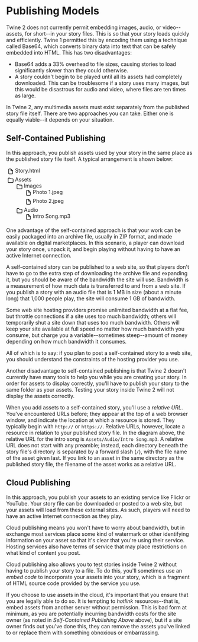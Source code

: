 # Publishing Models

Twine 2 does not currently permit embedding images, audio, or video--assets, for short--in your story files. This is so that your story loads quickly and efficiently. Twine 1 permitted this by encoding them using a technique called Base64, which converts binary data into text that can be safely embedded into HTML. This has two disadvantages:

-   Base64 adds a 33% overhead to file sizes, causing stories to load
    significantly slower than they could otherwise.
-   A story couldn't begin to be played until all its assets had completely
    downloaded. This can be troublesome if a story uses many images, but this
    would be disastrous for audio and video, where files are ten times as large.

In Twine 2, any multimedia assets must exist separately from the published story file itself. There are two approaches you can take. Either one is equally viable--it depends on your situation.

## Self-Contained Publishing

In this approach, you publish assets used by your story in the same place as the published story file itself. A typical arrangement is shown below:

<ul class="directory-listing">
	<li class="file">Story.html</li>
	<li class="directory">Assets
	    <ul>
	        <li class="directory">Images
	            <ul>
	                <li class="file">Photo 1.jpeg</li>
	                <li class="file">Photo 2.jpeg</li>
	            </ul>
	        </li>
	        <li class="directory">Audio
	            <ul>
	                <li class="file">Intro Song.mp3</li>
	            </ul>
	        </li>
	    </ul>
	</li>
</ul>

One advantage of the self-contained approach is that your work can be easily packaged into an archive file, usually in ZIP format, and made available on digital marketplaces. In this scenario, a player can download your story once, unpack it, and begin playing without having to have an active Internet connection.

A self-contained story can be published to a web site, so that players don't have to go to the extra step of downloading the archive file and expanding it, but you should be aware of the bandwidth the site will use. Bandwidth is a measurement of how much data is transferred to and from a web site. If you publish a story with an audio file that is 1 MB in size (about a minute long) that 1,000 people play, the site will consume 1 GB of bandwidth.

Some web site hosting providers promise unlimited bandwidth at a flat fee, but throttle connections if a site uses too much bandwidth; others will temporarily shut a site down that uses too much bandwidth. Others will keep your site available at full speed no matter how much bandwidth you consume, but charge you a variable--sometimes steep--amount of money depending on how much bandwidth it consumes.

All of which is to say: if you plan to post a self-contained story to a web site, you should understand the constraints of the hosting provider you use.

Another disadvantage to self-contained publishing is that Twine 2 doesn't currently have many tools to help you while you are creating your story. In order for assets to display correctly, you'll have to publish your story to the same folder as your assets. Testing your story inside Twine 2 will not display the assets correctly.

When you add assets to a self-contained story, you'll use a _relative URL_. You've encountered URLs before; they appear at the top of a web browser window, and indicate the location at which a resource is stored. They typically begin with `http://` or `https://`. Relative URLs, however, locate a resource in relation to your published story file. In the diagram above, the relative URL for the intro song is `Assets/Audio/Intro Song.mp3`. A relative URL does not start with any preamble; instead, each directory beneath the story file's directory is separated by a forward slash (`/`), with the file name of the asset given last. If you link to an asset in the same directory as the published story file, the filename of the asset works as a relative URL.

## Cloud Publishing

In this approach, you publish your assets to an existing service like Flickr or YouTube. Your story file can be downloaded or posted to a web site, but your assets will load from these external sites. As such, players will need to have an active Internet connection as they play.

Cloud publishing means you won't have to worry about bandwidth, but in exchange most services place some kind of watermark or other identifying information on your asset so that it's clear that you're using their service. Hosting services also have terms of service that may place restrictions on what kind of content you post.

Cloud publishing also allows you to test stories inside Twine 2 without having to publish your story to a file. To do this, you'll sometimes use an _embed code_ to incorporate your assets into your story, which is a fragment of HTML source code provided by the service you use.

If you choose to use assets in the cloud, it's important that you ensure that you are legally able to do so. It is tempting to _hotlink_ resources--that is, embed assets from another server without permission. This is bad form at minimum, as you are potentially incurring bandwidth costs for the site owner (as noted in _Self-Contained Publishing Above_ above), but if a site owner finds out you've done this, they can remove the assets you've linked to or replace them with something obnoxious or embarrassing.

<style>

ul.directory-listing {
	margin-left: 0;
	padding-left: 0;
}

ul.directory-listing, ul.directory-listing ul {
	list-style-type: none;
}

ul.directory-listing ul {
	margin-left: 0;
	padding-left: 0;
}

ul.directory-listing li.file, ul.directory-listing li.directory {
	padding-left: 24px;
	background-repeat: no-repeat;
	background-size: 16px;
	background-position: 4px 3px;
	min-height: 24px;
}

ul.directory-listing li.file {
	background-image: url(data:image/svg+xml;base64,PHN2ZyB4bWxucz0iaHR0cDovL3d3dy53My5vcmcvMjAwMC9zdmciIHdpZHRoPSIyNCIgaGVpZ2h0PSIyNCIgdmlld0JveD0iMCAwIDI0IDI0IiBmaWxsPSJub25lIiBzdHJva2U9ImN1cnJlbnRDb2xvciIgc3Ryb2tlLXdpZHRoPSIyIiBzdHJva2UtbGluZWNhcD0icm91bmQiIHN0cm9rZS1saW5lam9pbj0icm91bmQiIGNsYXNzPSJmZWF0aGVyIGZlYXRoZXItZmlsZSI+PHBhdGggZD0iTTEzIDJINmEyIDIgMCAwIDAtMiAydjE2YTIgMiAwIDAgMCAyIDJoMTJhMiAyIDAgMCAwIDItMlY5eiI+PC9wYXRoPjxwb2x5bGluZSBwb2ludHM9IjEzIDIgMTMgOSAyMCA5Ij48L3BvbHlsaW5lPjwvc3ZnPg==);
}

ul.directory-listing li.directory {
	background-image: url(data:image/svg+xml;base64,PHN2ZyB4bWxucz0iaHR0cDovL3d3dy53My5vcmcvMjAwMC9zdmciIHdpZHRoPSIyNCIgaGVpZ2h0PSIyNCIgdmlld0JveD0iMCAwIDI0IDI0IiBmaWxsPSJub25lIiBzdHJva2U9ImN1cnJlbnRDb2xvciIgc3Ryb2tlLXdpZHRoPSIyIiBzdHJva2UtbGluZWNhcD0icm91bmQiIHN0cm9rZS1saW5lam9pbj0icm91bmQiIGNsYXNzPSJmZWF0aGVyIGZlYXRoZXItZm9sZGVyIj48cGF0aCBkPSJNMjIgMTlhMiAyIDAgMCAxLTIgMkg0YTIgMiAwIDAgMS0yLTJWNWEyIDIgMCAwIDEgMi0yaDVsMiAzaDlhMiAyIDAgMCAxIDIgMnoiPjwvcGF0aD48L3N2Zz4=);
}

</style>